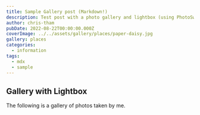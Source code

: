 ```yaml
---
title: Sample Gallery post (Markdown!)
description: Test post with a photo gallery and lightbox (using PhotoSwipe)
author: chris-tham
pubDate: 2022-08-22T00:00:00.000Z
coverImage: ../../assets/gallery/places/paper-daisy.jpg
gallery: places
categories:
  - information
tags:
  - mdx
  - sample
---
```


## Gallery with Lightbox

The following is a gallery of photos taken by me.
